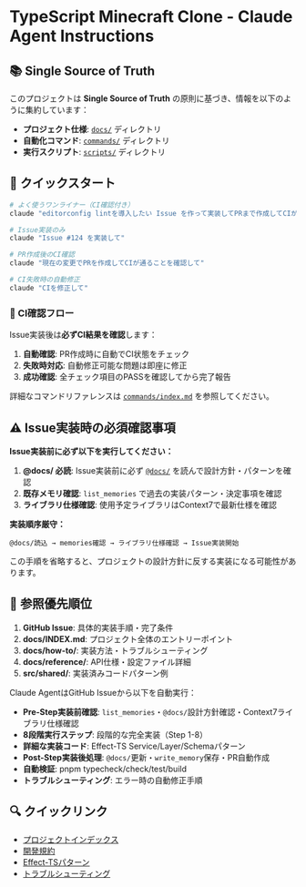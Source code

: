 # TypeScript Minecraft Clone - Claude Agent Instructions

## 📚 Single Source of Truth

このプロジェクトは **Single Source of Truth** の原則に基づき、情報を以下のように集約しています：

- **プロジェクト仕様**: [`docs/`](../docs/INDEX.md) ディレクトリ
- **自動化コマンド**: [`commands/`](commands/index.md) ディレクトリ
- **実行スクリプト**: [`scripts/`](../scripts/README.md) ディレクトリ

## 🚀 クイックスタート

```bash
# よく使うワンライナー（CI確認付き）
claude "editorconfig lintを導入したい Issue を作って実装してPRまで作成してCIが通ることを確認して"

# Issue実装のみ
claude "Issue #124 を実装して"

# PR作成後のCI確認
claude "現在の変更でPRを作成してCIが通ることを確認して"

# CI失敗時の自動修正
claude "CIを修正して"
```

### 🔄 CI確認フロー

Issue実装後は**必ずCI結果を確認**します：

1. **自動確認**: PR作成時に自動でCI状態をチェック
2. **失敗時対応**: 自動修正可能な問題は即座に修正
3. **成功確認**: 全チェック項目のPASSを確認してから完了報告

詳細なコマンドリファレンスは [`commands/index.md`](commands/index.md) を参照してください。

## ⚠️ Issue実装時の必須確認事項

**Issue実装前に必ず以下を実行してください：**

1. **@docs/ 必読**: Issue実装前に必ず [`@docs/`](../docs/INDEX.md) を読んで設計方針・パターンを確認
2. **既存メモリ確認**: `list_memories` で過去の実装パターン・決定事項を確認
3. **ライブラリ仕様確認**: 使用予定ライブラリはContext7で最新仕様を確認

**実装順序厳守：**
```
@docs/読込 → memories確認 → ライブラリ仕様確認 → Issue実装開始
```

この手順を省略すると、プロジェクトの設計方針に反する実装になる可能性があります。

## 📖 参照優先順位

1. **GitHub Issue**: 具体的実装手順・完了条件
2. **docs/INDEX.md**: プロジェクト全体のエントリーポイント
3. **docs/how-to/**: 実装方法・トラブルシューティング
4. **docs/reference/**: API仕様・設定ファイル詳細
5. **src/shared/**: 実装済みコードパターン例

Claude AgentはGitHub Issueから以下を自動実行：

- **Pre-Step実装前確認**: `list_memories`・`@docs/`設計方針確認・Context7ライブラリ仕様確認
- **8段階実行ステップ**: 段階的な完全実装（Step 1-8）
- **詳細な実装コード**: Effect-TS Service/Layer/Schemaパターン
- **Post-Step実装後処理**: `@docs/`更新・`write_memory`保存・PR自動作成
- **自動検証**: pnpm typecheck/check/test/build
- **トラブルシューティング**: エラー時の自動修正手順

## 🔍 クイックリンク

- [プロジェクトインデックス](../docs/INDEX.md)
- [開発規約](../docs/how-to/development/development-conventions.md)
- [Effect-TSパターン](../docs/tutorials/effect-ts-fundamentals/effect-ts-patterns.md)
- [トラブルシューティング](../docs/how-to/troubleshooting/README.md)
